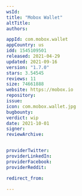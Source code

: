 ```yaml
---
wsId: 
title: "Mobox Wallet"
altTitle: 
authors:

appId: com.mobox.wallet
appCountry: us
idd: 1545109501
released: 2021-04-29
updated: 2021-09-16
version: "1.7.0"
stars: 3.54545
reviews: 11
size: 74661888
website: https://mobox.io
repository: 
issue: 
icon: com.mobox.wallet.jpg
bugbounty: 
verdict: wip
date: 2021-10-01
signer: 
reviewArchive:


providerTwitter: 
providerLinkedIn: 
providerFacebook: 
providerReddit: 

redirect_from:

---
```


